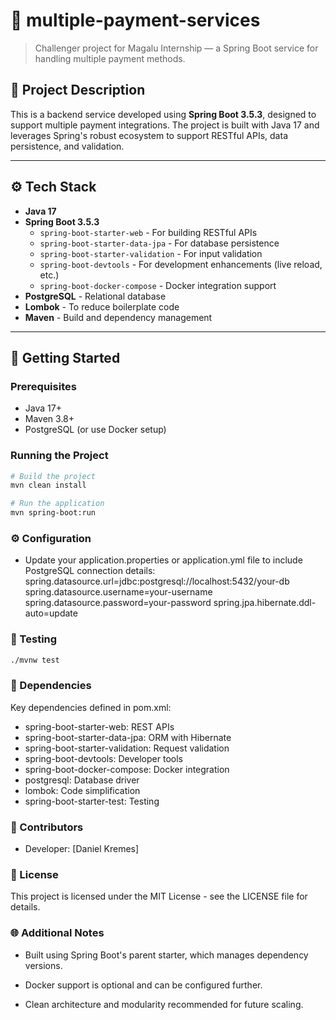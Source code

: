 # 🧾 multiple-payment-services

> Challenger project for Magalu Internship — a Spring Boot service for handling multiple payment methods.

## 📌 Project Description

This is a backend service developed using **Spring Boot 3.5.3**, designed to support multiple payment integrations. The project is built with Java 17 and leverages Spring's robust ecosystem to support RESTful APIs, data persistence, and validation.

---

## ⚙️ Tech Stack

- **Java 17**
- **Spring Boot 3.5.3**
    - `spring-boot-starter-web` - For building RESTful APIs
    - `spring-boot-starter-data-jpa` - For database persistence
    - `spring-boot-starter-validation` - For input validation
    - `spring-boot-devtools` - For development enhancements (live reload, etc.)
    - `spring-boot-docker-compose` - Docker integration support
- **PostgreSQL** - Relational database
- **Lombok** - To reduce boilerplate code
- **Maven** - Build and dependency management

---

## 🚀 Getting Started

### Prerequisites

- Java 17+
- Maven 3.8+
- PostgreSQL (or use Docker setup)

### Running the Project

```bash
# Build the project
mvn clean install

# Run the application
mvn spring-boot:run
```

### ⚙️ Configuration

- Update your application.properties or application.yml file to include PostgreSQL connection details:
  spring.datasource.url=jdbc:postgresql://localhost:5432/your-db
  spring.datasource.username=your-username
  spring.datasource.password=your-password
  spring.jpa.hibernate.ddl-auto=update

### 🧪 Testing

```bash
./mvnw test
```

### 📁 Dependencies
Key dependencies defined in pom.xml:
- spring-boot-starter-web: REST APIs
- spring-boot-starter-data-jpa: ORM with Hibernate
- spring-boot-starter-validation: Request validation
- spring-boot-devtools: Developer tools
- spring-boot-docker-compose: Docker integration
- postgresql: Database driver
- lombok: Code simplification
- spring-boot-starter-test: Testing

### 👥 Contributors
- Developer: [Daniel Kremes]

### 📄 License
This project is licensed under the MIT License - see the LICENSE file for details.

### 🌐 Additional Notes
- Built using Spring Boot's parent starter, which manages dependency versions.

- Docker support is optional and can be configured further.

- Clean architecture and modularity recommended for future scaling.





